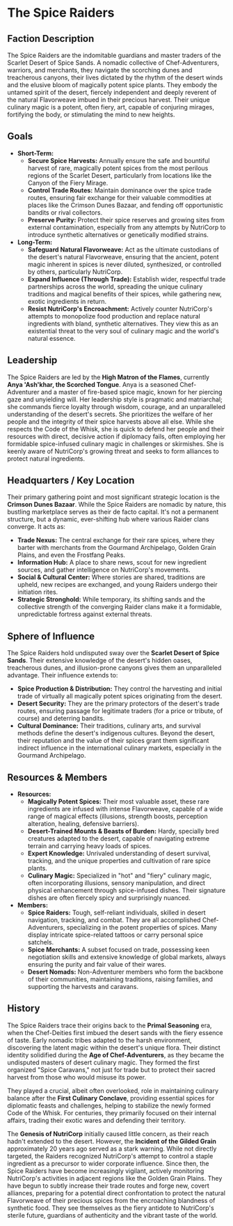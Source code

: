 # The Spice Raiders

## Faction Description

The Spice Raiders are the indomitable guardians and master traders of the Scarlet Desert of Spice Sands. A nomadic collective of Chef-Adventurers, warriors, and merchants, they navigate the scorching dunes and treacherous canyons, their lives dictated by the rhythm of the desert winds and the elusive bloom of magically potent spice plants. They embody the untamed spirit of the desert, fiercely independent and deeply reverent of the natural Flavorweave imbued in their precious harvest. Their unique culinary magic is a potent, often fiery, art, capable of conjuring mirages, fortifying the body, or stimulating the mind to new heights.

## Goals

*   **Short-Term:**
    *   **Secure Spice Harvests:** Annually ensure the safe and bountiful harvest of rare, magically potent spices from the most perilous regions of the Scarlet Desert, particularly from locations like the Canyon of the Fiery Mirage.
    *   **Control Trade Routes:** Maintain dominance over the spice trade routes, ensuring fair exchange for their valuable commodities at places like the Crimson Dunes Bazaar, and fending off opportunistic bandits or rival collectors.
    *   **Preserve Purity:** Protect their spice reserves and growing sites from external contamination, especially from any attempts by NutriCorp to introduce synthetic alternatives or genetically modified strains.
*   **Long-Term:**
    *   **Safeguard Natural Flavorweave:** Act as the ultimate custodians of the desert's natural Flavorweave, ensuring that the ancient, potent magic inherent in spices is never diluted, synthesized, or controlled by others, particularly NutriCorp.
    *   **Expand Influence (Through Trade):** Establish wider, respectful trade partnerships across the world, spreading the unique culinary traditions and magical benefits of their spices, while gathering new, exotic ingredients in return.
    *   **Resist NutriCorp's Encroachment:** Actively counter NutriCorp's attempts to monopolize food production and replace natural ingredients with bland, synthetic alternatives. They view this as an existential threat to the very soul of culinary magic and the world's natural essence.

## Leadership

The Spice Raiders are led by the **High Matron of the Flames**, currently **Anya 'Ash'khar, the Scorched Tongue**. Anya is a seasoned Chef-Adventurer and a master of fire-based spice magic, known for her piercing gaze and unyielding will. Her leadership style is pragmatic and matriarchal; she commands fierce loyalty through wisdom, courage, and an unparalleled understanding of the desert's secrets. She prioritizes the welfare of her people and the integrity of their spice harvests above all else. While she respects the Code of the Whisk, she is quick to defend her people and their resources with direct, decisive action if diplomacy fails, often employing her formidable spice-infused culinary magic in challenges or skirmishes. She is keenly aware of NutriCorp's growing threat and seeks to form alliances to protect natural ingredients.

## Headquarters / Key Location

Their primary gathering point and most significant strategic location is the **Crimson Dunes Bazaar**. While the Spice Raiders are nomadic by nature, this bustling marketplace serves as their de facto capital. It's not a permanent structure, but a dynamic, ever-shifting hub where various Raider clans converge. It acts as:
*   **Trade Nexus:** The central exchange for their rare spices, where they barter with merchants from the Gourmand Archipelago, Golden Grain Plains, and even the Frostfang Peaks.
*   **Information Hub:** A place to share news, scout for new ingredient sources, and gather intelligence on NutriCorp's movements.
*   **Social & Cultural Center:** Where stories are shared, traditions are upheld, new recipes are exchanged, and young Raiders undergo their initiation rites.
*   **Strategic Stronghold:** While temporary, its shifting sands and the collective strength of the converging Raider clans make it a formidable, unpredictable fortress against external threats.

## Sphere of Influence

The Spice Raiders hold undisputed sway over the **Scarlet Desert of Spice Sands**. Their extensive knowledge of the desert's hidden oases, treacherous dunes, and illusion-prone canyons gives them an unparalleled advantage. Their influence extends to:
*   **Spice Production & Distribution:** They control the harvesting and initial trade of virtually all magically potent spices originating from the desert.
*   **Desert Security:** They are the primary protectors of the desert's trade routes, ensuring passage for legitimate traders (for a price or tribute, of course) and deterring bandits.
*   **Cultural Dominance:** Their traditions, culinary arts, and survival methods define the desert's indigenous cultures.
Beyond the desert, their reputation and the value of their spices grant them significant indirect influence in the international culinary markets, especially in the Gourmand Archipelago.

## Resources & Members

*   **Resources:**
    *   **Magically Potent Spices:** Their most valuable asset, these rare ingredients are infused with intense Flavorweave, capable of a wide range of magical effects (illusions, strength boosts, perception alteration, healing, defensive barriers).
    *   **Desert-Trained Mounts & Beasts of Burden:** Hardy, specially bred creatures adapted to the desert, capable of navigating extreme terrain and carrying heavy loads of spices.
    *   **Expert Knowledge:** Unrivaled understanding of desert survival, tracking, and the unique properties and cultivation of rare spice plants.
    *   **Culinary Magic:** Specialized in "hot" and "fiery" culinary magic, often incorporating illusions, sensory manipulation, and direct physical enhancement through spice-infused dishes. Their signature dishes are often fiercely spicy and surprisingly nuanced.
*   **Members:**
    *   **Spice Raiders:** Tough, self-reliant individuals, skilled in desert navigation, tracking, and combat. They are all accomplished Chef-Adventurers, specializing in the potent properties of spices. Many display intricate spice-related tattoos or carry personal spice satchels.
    *   **Spice Merchants:** A subset focused on trade, possessing keen negotiation skills and extensive knowledge of global markets, always ensuring the purity and fair value of their wares.
    *   **Desert Nomads:** Non-Adventurer members who form the backbone of their communities, maintaining traditions, raising families, and supporting the harvests and caravans.

## History

The Spice Raiders trace their origins back to the **Primal Seasoning** era, when the Chef-Deities first imbued the desert sands with the fiery essence of taste. Early nomadic tribes adapted to the harsh environment, discovering the latent magic within the desert's unique flora. Their distinct identity solidified during the **Age of Chef-Adventurers**, as they became the undisputed masters of desert culinary magic. They formed the first organized "Spice Caravans," not just for trade but to protect their sacred harvest from those who would misuse its power.

They played a crucial, albeit often overlooked, role in maintaining culinary balance after the **First Culinary Conclave**, providing essential spices for diplomatic feasts and challenges, helping to stabilize the newly formed Code of the Whisk. For centuries, they primarily focused on their internal affairs, trading their exotic wares and defending their territory.

The **Genesis of NutriCorp** initially caused little concern, as their reach hadn't extended to the desert. However, the **Incident of the Gilded Grain** approximately 20 years ago served as a stark warning. While not directly targeted, the Raiders recognized NutriCorp's attempt to control a staple ingredient as a precursor to wider corporate influence. Since then, the Spice Raiders have become increasingly vigilant, actively monitoring NutriCorp's activities in adjacent regions like the Golden Grain Plains. They have begun to subtly increase their trade routes and forge new, covert alliances, preparing for a potential direct confrontation to protect the natural Flavorweave of their precious spices from the encroaching blandness of synthetic food. They see themselves as the fiery antidote to NutriCorp's sterile future, guardians of authenticity and the vibrant taste of the world.